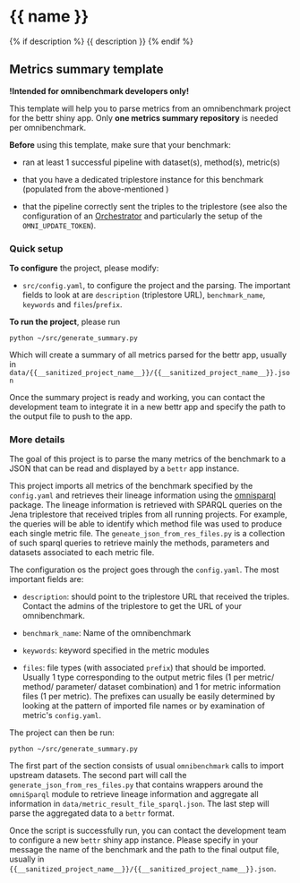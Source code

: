 # {{ name }}
{% if description %}
{{ description }}
{% endif %} 

## Metrics summary template

**!Intended for omnibenchmark developers only!**

This template will help you to parse metrics from an omnibenchmark project for the bettr shiny app. Only **one metrics summary repository** is needed per omnibenchmark. 

**Before** using this template, make sure that your benchmark: 

- ran at least 1 successful pipeline with dataset(s), method(s), metric(s)

- that you have a dedicated triplestore instance for this benchmark (populated from the above-mentioned )

- that the pipeline correctly sent the triples to the triplestore (see also the configuration of an [Orchestrator](https://github.com/omnibenchmark/contributed-project-templates/tree/dev/orchestrator) and particularly the setup of the `OMNI_UPDATE_TOKEN`).

### Quick setup

**To configure** the project, please modify: 

- `src/config.yaml`, to configure the project and the parsing. The important fields to look at are `description` (triplestore URL), `benchmark_name`, `keywords` and `files`/`prefix`.

**To run the project**, please run

`python ~/src/generate_summary.py`

Which will create a summary of all metrics parsed for the bettr app, usually in `data/{{__sanitized_project_name__}}/{{__sanitized_project_name__}}.json`

Once the summary project is ready and working, you can contact the development team to integrate it in a new bettr app and specify the path to the output file to push to the app.



### More details

The goal of this project is to parse the many metrics of the benchmark to a JSON that can be read and displayed by a `bettr` app instance. 

This project imports all metrics of the benchmark specified by the `config.yaml` and retrieves their lineage information using the [omnisparql](https://github.com/omnibenchmark/omniSparql) package. The lineage information is retrieved with SPARQL queries on the Jena triplestore that received triples from all running projects. For example, the queries will be able to identify which method file was used to produce each single metric file. The `geneate_json_from_res_files.py` is a collection of such sparql queries to retrieve mainly the methods, parameters and datasets associated to each metric file. 

The configuration os the project goes through the `config.yaml`. The most important fields are: 

- `description`: should point to the triplestore URL that received the triples. Contact the admins of the triplestore to get the URL of your omnibenchmark. 

- `benchmark_name`: Name of the omnibenchmark

- `keywords`: keyword specified in the metric modules

- `files`: file types (with associated `prefix`) that should be imported. Usually 1 type corresponding to the output metric files (1 per metric/ method/ parameter/ dataset combination) and 1 for metric information files (1 per metric). The prefixes can usually be easily determined by looking at the pattern of imported file names or by examination of metric's `config.yaml`. 

The project can then be run: 

`python ~/src/generate_summary.py`

The first part of the section consists of usual `omnibenchmark` calls to import upstream datasets. The second part will call the `generate_json_from_res_files.py` that contains wrappers around the `omniSparql` module to retrieve lineage information and aggregate all information in `data/metric_result_file_sparql.json`. The last step will parse the aggregated data to a `bettr` format. 

Once the script is successfully run, you can contact the development team to configure a new `bettr` shiny app instance. Please specify in your message the name of the benchmark and the path to the final output file, usually in `{{__sanitized_project_name__}}/{{__sanitized_project_name__}}.json`. 